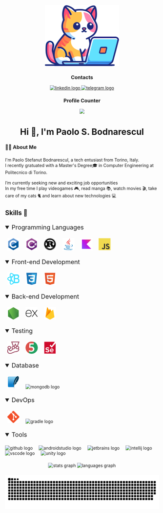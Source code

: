 <div align="center">
  <img height="200" src="images/cat-laptop.png"  />
</div>

###

<h3 align="center">Contacts</h3>

<div align="center">
  <a href="https://www.linkedin.com/in/paolo-stefanut-bodnarescul/" target="_blank">
    <img src="https://img.shields.io/static/v1?message=LinkedIn&logo=linkedin&label=&color=0077B5&logoColor=white&labelColor=&style=flat" height="30" alt="linkedin logo"  />
  </a>
  <a href="https://t.me/paolobd" target="_blank">
    <img src="https://img.shields.io/static/v1?message=Telegram&logo=telegram&label=&color=2CA5E0&logoColor=white&labelColor=&style=flat" height="30" alt="telegram logo"  />
  </a>
</div>

###

<h3 align="center">Profile Counter</h3>

<div align="center">
  <img src="https://profile-counter.glitch.me/paolobd/count.svg?"  />
</div>

###

<h1 align="center">Hi 👋, I'm Paolo S. Bodnarescul</h1>

###

<h3 align="left">👩‍💻 About Me</h3>

###

<p align="left">I'm Paolo Stefanut Bodnarescul, a tech entusiast from Torino, Italy.<br>
I recently gratuated with a Master's Degree🎓 in Computer Engineering at Politecnico di Torino.<br><br>
I’m currently seeking new and exciting job opportunities<br>
In my free time I play videogames 🎮, read manga 📚, watch movies 🎬, take care of my cats 🐈 and learn about new technologies 💻</p>

###

<h2 align="left">Skills 🚀</h2>

###
<details open>
<summary style="font-size:20px">Programming Languages</summary>

### 
<div align="left" style="margin-left:0.5em">
  <img src="https://raw.githubusercontent.com/devicons/devicon/v2.16.0/icons/c/c-original.svg" height="40" alt="c logo"  />
  <img width="12" />
  <img src="https://raw.githubusercontent.com/devicons/devicon/v2.16.0/icons/csharp/csharp-original.svg" height="40" alt="csharp logo"  />
  <img width="12" />
  <img src="https://raw.githubusercontent.com/devicons/devicon/v2.16.0/icons/rust/rust-original.svg" height="40" alt="rust logo"  />
  <img width="12" />
  <img src="https://raw.githubusercontent.com/devicons/devicon/v2.16.0/icons/java/java-original.svg" height="40" alt="java logo"  />
  <img width="12" />
  <img src="https://raw.githubusercontent.com/devicons/devicon/v2.16.0/icons/kotlin/kotlin-original.svg" height="40" alt="kotlin logo"  />
  <img width="12" />
  <img src="https://raw.githubusercontent.com/devicons/devicon/v2.16.0/icons/javascript/javascript-original.svg" height="40" alt="javascript logo"  />
</div>
</details>

###

<details open>
<summary style="font-size:20px">Front-end Development</summary>

###
<div align="left" style="margin-left:0.5em">
  <img src="https://raw.githubusercontent.com/devicons/devicon/v2.16.0/icons/reactbootstrap/reactbootstrap-original.svg" height="40" alt="reactbootstrap logo"  />
  <img width="12" />
  <img src="https://raw.githubusercontent.com/devicons/devicon/v2.16.0/icons/css3/css3-original.svg" height="40" alt="css3 logo"  />
  <img width="12" />
  <img src="https://raw.githubusercontent.com/devicons/devicon/v2.16.0/icons/html5/html5-original.svg" height="40" alt="html5 logo"  />
</div>
</details>



###

<details open>
<summary style="font-size:20px">Back-end Development</summary>

###
<div align="left" style="margin-left:0.5em">
  <img src="https://raw.githubusercontent.com/devicons/devicon/v2.16.0/icons/nodejs/nodejs-original.svg" height="40" alt="nodejs logo"  />
  <img width="12" />
  <img src="https://raw.githubusercontent.com/devicons/devicon/v2.16.0/icons/express/express-original.svg" height="40" alt="express logo"  />
  <img width="12" />
  <img src="https://raw.githubusercontent.com/devicons/devicon/v2.16.0/icons/firebase/firebase-original.svg" height="40" alt="firebase logo"  />
</div>
</details>

###

<details open>
<summary style="font-size:20px">Testing</summary>

###
<div align="left" style="margin-left:0.5em">
  <img src="https://raw.githubusercontent.com/devicons/devicon/v2.16.0/icons/jest/jest-plain.svg" height="40" alt="jest logo"  />
  <img width="12" />
  <img src="https://raw.githubusercontent.com/devicons/devicon/v2.16.0/icons/junit/junit-original.svg" height="40" alt="junit logo"  />
  <img width="12" />
  <img src="https://raw.githubusercontent.com/devicons/devicon/v2.16.0/icons/selenium/selenium-original.svg" height="40" alt="selenium logo"  />
</div>
</details>

###

<details open>
<summary style="font-size:20px">Database</summary>

###
<div align="left" style="margin-left:0.5em">
  <img src="https://raw.githubusercontent.com/devicons/devicon/v2.16.0/icons/sqlite/sqlite-original.svg" height="40" alt="sqlite logo"  />
  <img width="12" />
  <img src="https://cdn.jsdelivr.net/gh/devicons/devicon/icons/mongodb/mongodb-original.svg" height="40" alt="mongodb logo"  />
</div>
</details>

###

<details open>
<summary style="font-size:20px">DevOps</summary>

###
<div align="left" style="margin-left:0.5em">
  <img src="https://raw.githubusercontent.com/devicons/devicon/v2.16.0/icons/git/git-original.svg" height="40" alt="git logo"  />
  <img width="12" />
  <img src="https://cdn.jsdelivr.net/gh/devicons/devicon/icons/gradle/gradle-original.svg" height="40" alt="gradle logo"  />
</div>
</details>

###

<details open>
<summary style="font-size:20px">Tools</summary>

###

<div align="left">
  <img src="https://cdn.jsdelivr.net/gh/devicons/devicon/icons/github/github-original.svg" height="40" alt="github logo"  />
  <img width="12" />
  <img src="https://cdn.jsdelivr.net/gh/devicons/devicon/icons/androidstudio/androidstudio-original.svg" height="40" alt="androidstudio logo"  />
  <img width="12" />
  <img src="https://cdn.jsdelivr.net/gh/devicons/devicon/icons/jetbrains/jetbrains-original.svg" height="40" alt="jetbrains logo"  />
  <img width="12" />
  <img src="https://cdn.jsdelivr.net/gh/devicons/devicon/icons/intellij/intellij-original.svg" height="40" alt="intellij logo"  />
  <img width="12" />
  <img src="https://cdn.jsdelivr.net/gh/devicons/devicon/icons/vscode/vscode-original.svg" height="40" alt="vscode logo"  />
  <img width="12" />
  <img src="https://cdn.jsdelivr.net/gh/devicons/devicon/icons/unity/unity-original.svg" height="40" alt="unity logo"  />
</div>
</details>

###

<div align="center">
  <img src="https://github-readme-stats.vercel.app/api?username=paolobd&hide_title=false&hide_rank=false&show_icons=true&include_all_commits=true&count_private=true&disable_animations=false&theme=dracula&locale=en&hide_border=false&order=1" height="150" alt="stats graph"  />
  <img src="https://github-readme-stats.vercel.app/api/top-langs?username=paolobd&locale=en&hide_title=false&layout=compact&card_width=320&langs_count=5&theme=dracula&hide_border=false&order=2" height="150" alt="languages graph"  />
</div>

###

<picture>
  <source media="(prefers-color-scheme: dark)" srcset="https://raw.githubusercontent.com/Paolobd/Paolobd/output/snake-dark.svg" />
  <source media="(prefers-color-scheme: light)" srcset="https://raw.githubusercontent.com/Paolobd/Paolobd/output/snake.svg" />
  <img alt="github-snake" src="https://raw.githubusercontent.com/Paolobd/Paolobd/output/snake.svg" />
</picture>

###

